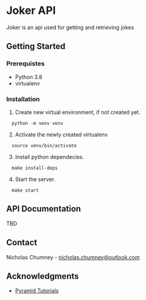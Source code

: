 # Joker API
Joker is an api used for getting and retrieving jokes

## Getting Started

### Prerequistes
- Python 3.8
- virtualenv

### Installation
1) Create new virtual environment, if not created yet.
  ```
    python -m venv venv
  ```

2) Activate the newly created virtualenv
  ```
    source venv/bin/activate
  ```

3) Install python dependecies.
  ```
    make install-deps
  ```

4) Start the server.
  ```
    make start
  ```

## API Documentation
TBD

## Contact
Nicholas Chumney - [nicholas.chumney@outlook.com](nicholas.chumney@outlook.com) 

## Acknowledgments
- [Pyramid Tutorials](https://docs.pylonsproject.org/projects/pyramid/en/latest/quick_tutorial/index.html)
